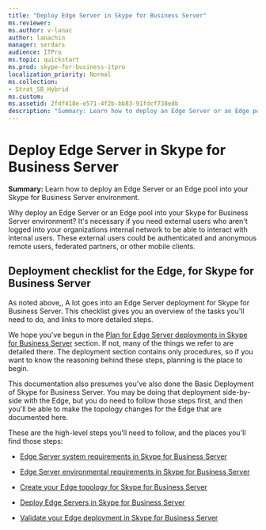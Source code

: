```yaml
---
title: "Deploy Edge Server in Skype for Business Server"
ms.reviewer: 
ms.author: v-lanac
author: lanachin
manager: serdars
audience: ITPro
ms.topic: quickstart
ms.prod: skype-for-business-itpro
localization_priority: Normal
ms.collection: 
- Strat_SB_Hybrid
ms.custom: 
ms.assetid: 2fdf418e-e571-4f2b-bb83-91fdcf738edb
description: "Summary: Learn how to deploy an Edge Server or an Edge pool into your Skype for Business Server environment."
---
```


# Deploy Edge Server in Skype for Business Server
 
**Summary:** Learn how to deploy an Edge Server or an Edge pool into your Skype for Business Server environment.
  
Why deploy an Edge Server or an Edge pool into your Skype for Business Server environment? It's necessary if you need external users who aren't logged into your organizations internal network to be able to interact with internal users. These external users could be authenticated and anonymous remote users, federated partners, or other mobile clients.
  
## Deployment checklist for the Edge, for Skype for Business Server

As noted above,, A lot goes into an Edge Server deployment for Skype for Business Server. This checklist gives you an overview of the tasks you'll need to do, and links to more detailed steps.
  
We hope you've begun in the [Plan for Edge Server deployments in Skype for Business Server](../../plan-your-deployment/edge-server-deployments/edge-server-deployments.md) section. If not, many of the things we refer to are detailed there. The deployment section contains only procedures, so if you want to know the reasoning behind these steps, planning is the place to begin.
  
This documentation also presumes you've also done the Basic Deployment of Skype for Business Server. You may be doing that deployment side-by-side with the Edge, but you do need to follow those steps first, and then you'll be able to make the topology changes for the Edge that are documented here.
  
These are the high-level steps you'll need to follow, and the places you'll find those steps:
  
- [Edge Server system requirements in Skype for Business Server](../../plan-your-deployment/edge-server-deployments/system-requirements.md)
    
- [Edge Server environmental requirements in Skype for Business Server](../../plan-your-deployment/edge-server-deployments/edge-environmental-requirements.md)
    
- [Create your Edge topology for Skype for Business Server](create-your-edge-topology.md)
    
- [Deploy Edge Servers in Skype for Business Server](deploy-edge-servers.md)
    
- [Validate your Edge deployment in Skype for Business Server](validate-edge-deployment.md)
    

